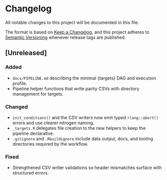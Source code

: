 # Changelog

All notable changes to this project will be documented in this file.

The format is based on [Keep a Changelog](https://keepachangelog.com/en/1.1.0/),
and this project adheres to [Semantic Versioning](https://semver.org/spec/v2.0.0.html)
whenever release tags are published.

## [Unreleased]
### Added
- `docs/PIPELINE.md` describing the minimal {targets} DAG and execution profile.
- Pipeline helper functions that write parity CSVs with directory management for targets.

### Changed
- `init_conditions()` and the CSV writers now emit typed `rlang::abort()` errors and use clearer nitrogen naming.
- `_targets.R` delegates file creation to the new helpers to keep the pipeline declarative.
- `.gitignore` and `.Rbuildignore` include data output, docs, and tooling directories required by the workflow.

### Fixed
- Strengthened CSV writer validations so header mismatches surface with structured errors.
